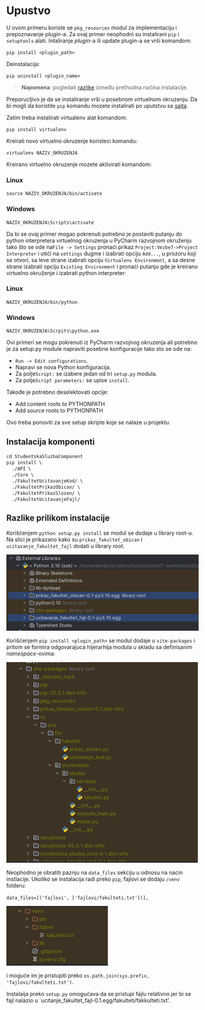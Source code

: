 # Upustvo

U ovom primeru koriste se `pkg_resources` modul za implementaciju i prepoznavanje *plugin*-a. Za ovaj primer neophodni
su instalirani `pip` i `setuptools` alati. Intaliranje *plugin*-a ili update plugin-a se vrši komandom:

```shell
pip install <plugin_path>
```

Deinstalacija:

```shell
pip uninstall <plugin_name>
```

> **Napomena**: pogledati [razlike](#razlike-prilikom-instalacije) između prethodna načina instalacije.

Preporucljivo je da se instaliranje vrši u posebnom virtuelnom okruzenju.
Da bi mogli da koristite `pip` komandu mozete instalirati po uputstvu
sa [sajta](https://pip.pypa.io/en/stable/installing/).

Zatim treba instalirati virtualenv alat komandom:

```shell
pip install virtualenv
```

Kreirati novo virtuelno okruzenje koristeci komandu:

```shell
virtualenv NAZIV_OKRUZENJA
```

Kreirano virtuelno okruzenje mozete aktivirati komandom:

### Linux

```shell
source NAZIV_OKRUZENJA/bin/activate
```

### Windows

```shell
NAZIV_OKRUZENJA\Scripts\activate
```

Da bi se ovaj primer mogao pokrenuti potrebno je postaviti putanju do python interpretera virtuelnog okruzenja u PyCharm
razvojnom okruženju tako što se ode na`File -> Settings` pronaći prikaz  `Project:Vezbe7->Project Interpreter` i otići
na `settings` dugme i izabrati opciju  `Add...`, u prozoru koji se otvori, sa leve strane izabrati
opciju `Virtualenv Environment`, a sa desne strane izabrati opciju `Existing Environment` i pronaći putanju gde je
kreirano virtuelno okruženje i izabrati python interpreter:

### Linux

```shell
NAZIV_OKRUZENJA/bin/python
```

### Windows

```shell
NAZIV_OKRUZENJA\Scrpits\python.exe
```

Ovi primeri se mogu pokrenuti iz PyCharm razvojnog okruzenja ali potrebno je za setup.py
module napraviti posebne konfiguracije tako sto se ode na:

- `Run -> Edit configurations`.
- Napravi se nova Python konfiguracija.
- Za polje`Script:` se izabere jedan od tri `setup.py` modula.
- Za polje`Script parameters:` se upise `install`.

Takođe je potrebno deselektovati opcije:

- Add content roots to PYTHONPATH
- Add source roots to PYTHONPATH

Ovo treba ponoviti za sve setup skripte koje se nalaze u projektu.

## Instalacija komponenti

```shell
cd StudentskaSluzbaComponent
pip install \
  ./API \
  ./Core \
  ./FakultetUcitavanjeKod/ \
  ./FakultetPrikazObican/ \
  ./FakultetPrikazSlozen/ \
  ./FakultetUcitavanjeFajl/
```

## Razlike prilikom instalacije

Korišćenjem `python setup.py install` se modul se dodaje u library root-u. Na slici je prikazano kako
su `prikaz_fakultet_obican` i `ucitavanje_fakultet_fajl` dodati u library root.

![setup.png](../.doc/setup.png)

Korišćenjem `pip install <plugin_path>` se modul dodaje u `site-packages` i pritom se formira odgovarajuca hijerarhija
modula u skladu sa definisanim *namespace*-ovima:

![pip.png](../.doc/pip.png)

Neophodno je obratiti paznju na `data_files` sekciju u odnosu na nacin instlacije. Ukoliko se instalacija radi
preko `pip`, fajlovi se dodaju `/venv` folderu:

`data_files=[('fajlovi', ['fajlovi/fakulteti.txt'])],`

![venv.png](../.doc/venv.png)

i moguće im je pristupiti preko `os.path.join(sys.prefix, 'fajlovi/fakulteti.txt')`.

Instalaija preko `setup.py` omogućava da se pristupi fajlu relativno jer bi se fajl nalazio u 
`ucitanje_fakultet_fajl-0.1.egg/fakulteti/fakkulteti.txt'.



